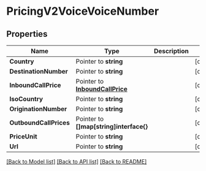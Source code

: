 # PricingV2VoiceVoiceNumber

## Properties

Name | Type | Description | Notes
------------ | ------------- | ------------- | -------------
**Country** | Pointer to **string** |  | [optional] 
**DestinationNumber** | Pointer to **string** |  | [optional] 
**InboundCallPrice** | Pointer to [**InboundCallPrice**](inbound_call_price.md) |  | [optional] 
**IsoCountry** | Pointer to **string** |  | [optional] 
**OriginationNumber** | Pointer to **string** |  | [optional] 
**OutboundCallPrices** | Pointer to **[]map[string]interface{}** |  | [optional] 
**PriceUnit** | Pointer to **string** |  | [optional] 
**Url** | Pointer to **string** |  | [optional] 

[[Back to Model list]](../README.md#documentation-for-models) [[Back to API list]](../README.md#documentation-for-api-endpoints) [[Back to README]](../README.md)


